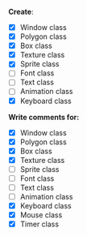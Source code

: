 **Create**:
- [X] Window class
- [X] Polygon class
- [X] Box class
- [X] Texture class
- [X] Sprite class
- [ ] Font class
- [ ] Text class
- [ ] Animation class
- [X] Keyboard class

**Write comments for:**
- [X] Window class
- [X] Polygon class
- [X] Box class
- [X] Texture class
- [ ] Sprite class
- [ ] Font class
- [ ] Text class
- [ ] Animation class
- [X] Keyboard class
- [X] Mouse class
- [X] Timer class